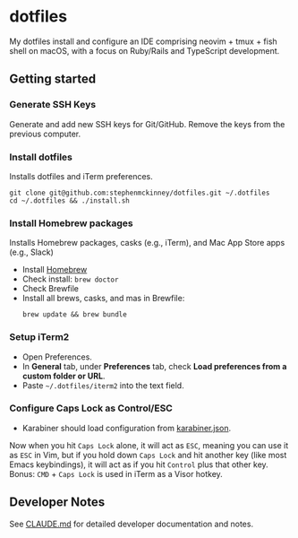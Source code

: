 # dotfiles

My dotfiles install and configure an IDE comprising neovim + tmux + fish shell on macOS, with a focus on Ruby/Rails and TypeScript development. 

## Getting started

### Generate SSH Keys

Generate and add new SSH keys for Git/GitHub. Remove the keys from the previous computer.

### Install dotfiles

Installs dotfiles and iTerm preferences.

```shell
git clone git@github.com:stephenmckinney/dotfiles.git ~/.dotfiles
cd ~/.dotfiles && ./install.sh
```

### Install Homebrew packages

Installs Homebrew packages, casks (e.g., iTerm), and Mac App Store apps (e.g., Slack)

- Install [Homebrew](https://brew.sh/)
- Check install: `brew doctor`
- Check Brewfile
- Install all brews, casks, and mas in Brewfile:
  ```shell
  brew update && brew bundle
  ```

### Setup iTerm2

- Open Preferences.
- In **General** tab, under **Preferences** tab, check **Load preferences from a custom folder or URL**.
- Paste `~/.dotfiles/iterm2` into the text field.

### Configure Caps Lock as Control/ESC

- Karabiner should load configuration from [karabiner.json](config/karabiner/karabiner.json).

Now when you hit `Caps Lock` alone, it will act as `ESC`, meaning you can
use it as `ESC` in Vim, but if you hold down `Caps Lock` and hit another
key (like most Emacs keybindings), it will act as if you hit `Control`
plus that other key. Bonus: `CMD` + `Caps Lock` is used in iTerm as a
Visor hotkey.

## Developer Notes
See [CLAUDE.md](CLAUDE.md) for detailed developer documentation and notes.